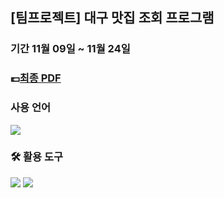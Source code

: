 ## [팀프로젝트] 대구 맛집 조회 프로그램

### 기간 11월 09일 ~ 11월 24일 

### 💷[최종 PDF](https://github.com/Hyno2/CSharpProject/blob/main/%EB%AC%B8%EC%84%9C/%EC%95%89%EC%95%84%EC%8D%A8%20%ED%8C%80(%EB%8C%80%EA%B5%AC%EA%B4%91%EC%97%AD%EC%8B%9C%20%EB%A7%9B%EC%A7%91%EB%8D%B0%EC%9D%B4%ED%84%B0%20%EC%A1%B0%ED%9A%8C%EC%8B%9C%EC%8A%A4%ED%85%9C)%20.pdf)

### 사용 언어
<img src="https://img.shields.io/badge/C%20Sharp-239120?style=for-the-badge&#x26;logo=C%20Sharp&logoColor=white"/></a> 

### 🛠 활용 도구
<img src="https://img.shields.io/badge/visualstudio-5C2D91?style=for-the-badge&#x26;logo=visualstudio&logoColor=white"/></a>
<img src="https://img.shields.io/badge/microsoftsqlserver-CC2927?style=for-the-badge&#x26;logo=microsoftsqlserver&logoColor=white"/>


